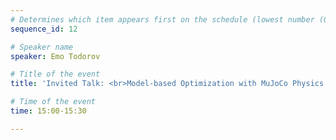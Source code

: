 ```yaml
---
# Determines which item appears first on the schedule (lowest number (0) appears first)
sequence_id: 12

# Speaker name
speaker: Emo Todorov

# Title of the event
title: 'Invited Talk: <br>Model-based Optimization with MuJoCo Physics'

# Time of the event
time: 15:00-15:30

---
```

